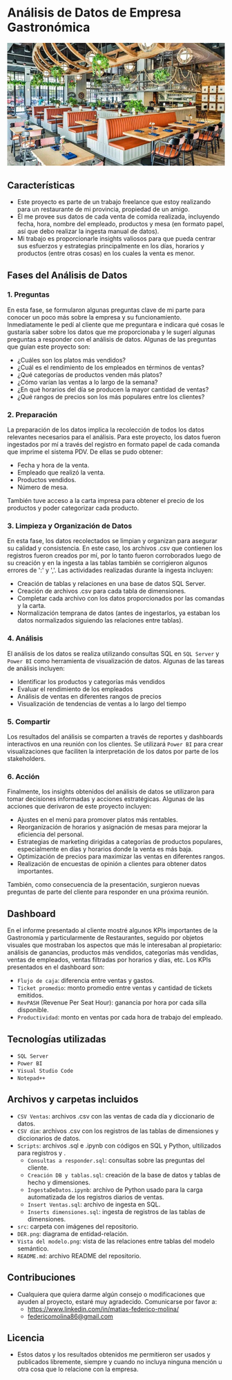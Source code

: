 # Análisis de Datos de Empresa Gastronómica

<p align="center">
  <img src="https://github.com/federicomolina86/PortfolioProyectosFedeMolina/blob/main/src/Rest.jpg">
</p>

## Características
- Este proyecto es parte de un trabajo freelance que estoy realizando para un restaurante de mi provincia, propiedad de un amigo.
- Él me provee sus datos de cada venta de comida realizada, incluyendo fecha, hora, nombre del empleado, productos y mesa (en formato papel, así que debo realizar la ingesta manual de datos).
- Mi trabajo es proporcionarle insights valiosos para que pueda centrar sus esfuerzos y estrategias principalmente en los días, horarios y productos (entre otras cosas) en los cuales la venta es menor.


## Fases del Análisis de Datos

### 1. Preguntas
En esta fase, se formularon algunas preguntas clave de mi parte para conocer un poco más sobre la empresa y su funcionamiento. Inmediatamente le pedí al cliente que me preguntara e indicara qué cosas le gustaría saber sobre los datos que me proporcionaba y le sugerí algunas preguntas a responder con el análisis de datos. Algunas de las preguntas que guían este proyecto son:

- ¿Cuáles son los platos más vendidos?
- ¿Cuál es el rendimiento de los empleados en términos de ventas?
- ¿Qué categorías de productos venden más platos?
- ¿Cómo varían las ventas a lo largo de la semana?
- ¿En qué horarios del día se producen la mayor cantidad de ventas?
- ¿Qué rangos de precios son los más populares entre los clientes?


### 2. Preparación
La preparación de los datos implica la recolección de todos los datos relevantes necesarios para el análisis. Para este proyecto, los datos fueron ingestados por mí a través del registro en formato papel de cada comanda que imprime el sistema PDV. De ellas se pudo obtener:

- Fecha y hora de la venta.
- Empleado que realizó la venta.
- Productos vendidos.
- Número de mesa.

También tuve acceso a la carta impresa para obtener el precio de los productos y poder categorizar cada producto.


### 3. Limpieza y Organización de Datos

En esta fase, los datos recolectados se limpian y organizan para asegurar su calidad y consistencia. En este caso, los archivos .csv que contienen los registros fueron creados por mí, por lo tanto fueron corroborados luego de su creación y en la ingesta a las tablas también se corrigieron algunos errores de ':' y ','. Las actividades realizadas durante la ingesta incluyen:

- Creación de tablas y relaciones en una base de datos SQL Server.
- Creación de archivos .csv para cada tabla de dimensiones.
- Completar cada archivo con los datos proporcionados por las comandas y la carta.
- Normalización temprana de datos (antes de ingestarlos, ya estaban los datos normalizados siguiendo las relaciones entre tablas).


### 4. Análisis

El análisis de los datos se realiza utilizando consultas SQL en `SQL Server` y `Power BI` como herramienta de visualización de datos. Algunas de las tareas de análisis incluyen:

- Identificar los productos y categorías más vendidos
- Evaluar el rendimiento de los empleados
- Análisis de ventas en diferentes rangos de precios
- Visualización de tendencias de ventas a lo largo del tiempo

### 5. Compartir

Los resultados del análisis se comparten a través de reportes y dashboards interactivos en una reunión con los clientes. Se utilizará `Power BI` para crear visualizaciones que faciliten la interpretación de los datos por parte de los stakeholders.

### 6. Acción
Finalmente, los insights obtenidos del análisis de datos se utilizaron para tomar decisiones informadas y acciones estratégicas. Algunas de las acciones que derivaron de este proyecto incluyen:

- Ajustes en el menú para promover platos más rentables.
- Reorganización de horarios y asignación de mesas para mejorar la eficiencia del personal.
- Estrategias de marketing dirigidas a categorías de productos populares, especialmente en días y horarios donde la venta es más baja.
- Optimización de precios para maximizar las ventas en diferentes rangos.
- Realización de encuestas de opinión a clientes para obtener datos importantes.

También, como consecuencia de la presentación, surgieron nuevas preguntas de parte del cliente para responder en una próxima reunión.

## Dashboard
  En el informe presentado al cliente mostré algunos KPIs importantes de la Gastronomía y particularmente de Restaurantes, seguido por objetos visuales que mostraban los aspectos que más le interesaban al propietario: análisis de ganancias, productos más vendidos, categorías más vendidas, ventas de empleados, ventas filtradas por horarios y días, etc. Los KPIs presentados en el dashboard son:
- `Flujo de caja`: diferencia entre ventas y gastos.
- `Ticket promedio`: monto promedio entre ventas y cantidad de tickets emitidos.
- `RevPASH` (Revenue Per Seat Hour): ganancia por hora por cada silla disponible.
- `Productividad`: monto en ventas por cada hora de trabajo del empleado.


## Tecnologías utilizadas
- `SQL Server`
- `Power BI`
- `Visual Studio Code`
- `Notepad++`

## Archivos y carpetas incluidos
- `CSV Ventas`: archivos .csv con las ventas de cada día y diccionario de datos.
- `CSV dim`: archivos .csv con los registros de las tablas de dimensiones y diccionarios de datos.
- `Scripts`: archivos .sql e .ipynb con códigos en SQL y Python, ultilizados para  registros y .
    - `Consultas a responder.sql`: consultas sobre las preguntas del cliente. 
    - `Creación DB y tablas.sql`: creación de la base de datos y tablas de hecho y dimensiones.
    - `IngestaDeDatos.ipynb`: archivo de Python usado para la carga automatizada de los registros diarios de ventas.
    - `Insert Ventas.sql`: archivo de ingesta en SQL.
    - `Inserts dimensiones.sql`: ingesta de registros de las tablas de dimensiones.
- `src`: carpeta con imágenes del repositorio.
- `DER.png`: diagrama de entidad-relación.
- `Vista del modelo.png`: vista de las relaciones entre tablas del modelo semántico.
- `README.md`: archivo README del repositorio.

## Contribuciones
- Cualquiera que quiera darme algún consejo o modificaciones que ayuden al proyecto, estaré muy agradecido. Comunicarse por favor a:
    - https://www.linkedin.com/in/matias-federico-molina/
    - federicomolina86@gmail.com

## Licencia
- Estos datos y los resultados obtenidos me permitieron ser usados y publicados libremente, siempre y cuando no incluya ninguna mención u otra cosa que  lo relacione con la empresa. 
